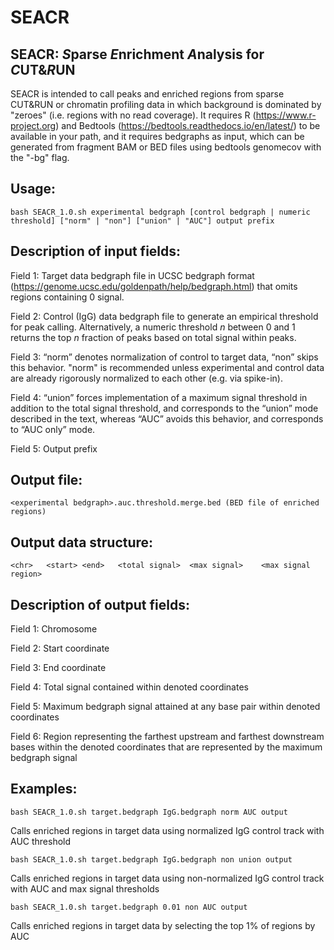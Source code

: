 # SEACR
## SEACR: *S*parse *E*nrichment *A*nalysis for *C*UT&*R*UN

SEACR is intended to call peaks and enriched regions from sparse CUT&RUN or chromatin profiling data in which background is dominated by "zeroes" (i.e. regions with no read coverage). It requires R (https://www.r-project.org) and Bedtools (https://bedtools.readthedocs.io/en/latest/) to be available in your path, and it requires bedgraphs as input, which can be generated from fragment BAM or BED files using bedtools genomecov with the "-bg" flag. 

## Usage: 

	bash SEACR_1.0.sh experimental bedgraph [control bedgraph | numeric threshold] ["norm" | "non"] ["union" | "AUC"] output prefix
	
## Description of input fields:

Field 1: Target data bedgraph file in UCSC bedgraph format (https://genome.ucsc.edu/goldenpath/help/bedgraph.html) that omits regions containing 0 signal.

Field 2: Control (IgG) data bedgraph file to generate an empirical threshold for peak calling. Alternatively, a numeric threshold *n* between 0 and 1 returns the top *n* fraction of peaks based on total signal within peaks. 

Field 3: “norm” denotes normalization of control to target data, “non” skips this behavior. "norm" is recommended unless experimental and control data are already rigorously normalized to each other (e.g. via spike-in).

Field 4: “union” forces implementation of a maximum signal threshold in addition to the total signal threshold, and corresponds to the “union” mode described in the text, whereas “AUC” avoids this behavior, and corresponds to “AUC only” mode.

Field 5: Output prefix

## Output file:

	<experimental bedgraph>.auc.threshold.merge.bed (BED file of enriched regions)
## Output data structure: 
	
	<chr>	<start>	<end>	<total signal>	<max signal>	<max signal region>

## Description of output fields:

Field 1: Chromosome

Field 2: Start coordinate

Field 3: End coordinate

Field 4: Total signal contained within denoted coordinates

Field 5: Maximum bedgraph signal attained at any base pair within denoted coordinates

Field 6: Region representing the farthest upstream and farthest downstream bases within the denoted coordinates that are represented by the maximum bedgraph signal

## Examples:

	bash SEACR_1.0.sh target.bedgraph IgG.bedgraph norm AUC output
Calls enriched regions in target data using normalized IgG control track with AUC threshold
	
	bash SEACR_1.0.sh target.bedgraph IgG.bedgraph non union output
Calls enriched regions in target data using non-normalized IgG control track with AUC and max signal thresholds 

	bash SEACR_1.0.sh target.bedgraph 0.01 non AUC output
Calls enriched regions in target data by selecting the top 1% of regions by AUC
